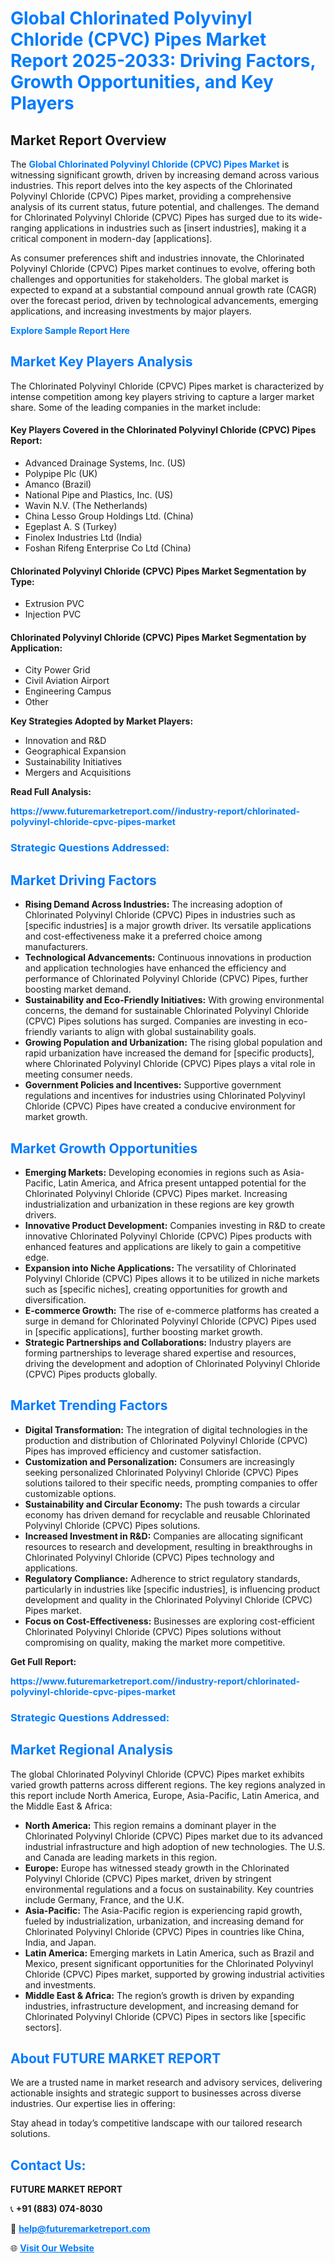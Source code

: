 <h1 style="color: #007BFF;">Global Chlorinated Polyvinyl Chloride (CPVC) Pipes Market Report 2025-2033: Driving Factors, Growth Opportunities, and Key Players</h1>

<section id="overview">
<h2>Market Report Overview</h2>
<p>The <a href="https://www.futuremarketreport.com//industry-report/chlorinated-polyvinyl-chloride-cpvc-pipes-market" style="color: #007BFF; text-decoration: none;"><strong>Global Chlorinated Polyvinyl Chloride (CPVC) Pipes Market</strong></a> is witnessing significant growth, driven by increasing demand across various industries. This report delves into the key aspects of the Chlorinated Polyvinyl Chloride (CPVC) Pipes market, providing a comprehensive analysis of its current status, future potential, and challenges. The demand for Chlorinated Polyvinyl Chloride (CPVC) Pipes has surged due to its wide-ranging applications in industries such as [insert industries], making it a critical component in modern-day [applications].</p>
<p>As consumer preferences shift and industries innovate, the Chlorinated Polyvinyl Chloride (CPVC) Pipes market continues to evolve, offering both challenges and opportunities for stakeholders. The global market is expected to expand at a substantial compound annual growth rate (CAGR) over the forecast period, driven by technological advancements, emerging applications, and increasing investments by major players.</p>
</section>

<section id="overview">
<p><a href="https://www.futuremarketreport.com//request-sample/reportId=85476" style="color: #007BFF; text-decoration: none;"><strong>Explore Sample Report Here</strong></a></p>
</section>

<section id="key-players">
<h2 style="color: #007BFF;">Market Key Players Analysis</h2>
<p>The Chlorinated Polyvinyl Chloride (CPVC) Pipes market is characterized by intense competition among key players striving to capture a larger market share. Some of the leading companies in the market include:</p>
<h4>Key Players Covered in the Chlorinated Polyvinyl Chloride (CPVC) Pipes Report:</h4>
<ul><li>Advanced Drainage Systems, Inc. (US)</li><li>Polypipe Plc (UK)</li><li>Amanco (Brazil)</li><li>National Pipe and Plastics, Inc. (US)</li><li>Wavin N.V. (The Netherlands)</li><li>China Lesso Group Holdings Ltd. (China)</li><li>Egeplast A. S (Turkey)</li><li>Finolex Industries Ltd (India)</li><li>Foshan Rifeng Enterprise Co Ltd (China)</li></ul>
<h4>Chlorinated Polyvinyl Chloride (CPVC) Pipes Market Segmentation by Type:</h4>
<ul><li>Extrusion PVC</li><li>Injection PVC</li></ul>

<h4>Chlorinated Polyvinyl Chloride (CPVC) Pipes Market Segmentation by Application:</h4>
<ul><li>City Power Grid</li><li>Civil Aviation Airport</li><li>Engineering Campus</li><li>Other</li></ul>
<p><strong>Key Strategies Adopted by Market Players:</strong></p>
<ul>
<li>Innovation and R&D</li>
<li>Geographical Expansion</li>
<li>Sustainability Initiatives</li>
<li>Mergers and Acquisitions</li>
</ul>
</section>

<section>
<p><strong>Read Full Analysis: </strong></p><a href="https://www.futuremarketreport.com//industry-report/chlorinated-polyvinyl-chloride-cpvc-pipes-market" style="color: #007BFF; text-decoration: none;"><strong>https://www.futuremarketreport.com//industry-report/chlorinated-polyvinyl-chloride-cpvc-pipes-market</strong></a>
<h3 style="color: #007BFF;">Strategic Questions Addressed:</h3>
</section>

<section id="driving-factors">
<h2 style="color: #007BFF;">Market Driving Factors</h2>
<ul>
<li><strong>Rising Demand Across Industries:</strong> The increasing adoption of Chlorinated Polyvinyl Chloride (CPVC) Pipes in industries such as [specific industries] is a major growth driver. Its versatile applications and cost-effectiveness make it a preferred choice among manufacturers.</li>
<li><strong>Technological Advancements:</strong> Continuous innovations in production and application technologies have enhanced the efficiency and performance of Chlorinated Polyvinyl Chloride (CPVC) Pipes, further boosting market demand.</li>
<li><strong>Sustainability and Eco-Friendly Initiatives:</strong> With growing environmental concerns, the demand for sustainable Chlorinated Polyvinyl Chloride (CPVC) Pipes solutions has surged. Companies are investing in eco-friendly variants to align with global sustainability goals.</li>
<li><strong>Growing Population and Urbanization:</strong> The rising global population and rapid urbanization have increased the demand for [specific products], where Chlorinated Polyvinyl Chloride (CPVC) Pipes plays a vital role in meeting consumer needs.</li>
<li><strong>Government Policies and Incentives:</strong> Supportive government regulations and incentives for industries using Chlorinated Polyvinyl Chloride (CPVC) Pipes have created a conducive environment for market growth.</li>
</ul>
</section>

<section id="growth-opportunities">
<h2 style="color: #007BFF;">Market Growth Opportunities</h2>
<ul>
<li><strong>Emerging Markets:</strong> Developing economies in regions such as Asia-Pacific, Latin America, and Africa present untapped potential for the Chlorinated Polyvinyl Chloride (CPVC) Pipes market. Increasing industrialization and urbanization in these regions are key growth drivers.</li>
<li><strong>Innovative Product Development:</strong> Companies investing in R&D to create innovative Chlorinated Polyvinyl Chloride (CPVC) Pipes products with enhanced features and applications are likely to gain a competitive edge.</li>
<li><strong>Expansion into Niche Applications:</strong> The versatility of Chlorinated Polyvinyl Chloride (CPVC) Pipes allows it to be utilized in niche markets such as [specific niches], creating opportunities for growth and diversification.</li>
<li><strong>E-commerce Growth:</strong> The rise of e-commerce platforms has created a surge in demand for Chlorinated Polyvinyl Chloride (CPVC) Pipes used in [specific applications], further boosting market growth.</li>
<li><strong>Strategic Partnerships and Collaborations:</strong> Industry players are forming partnerships to leverage shared expertise and resources, driving the development and adoption of Chlorinated Polyvinyl Chloride (CPVC) Pipes products globally.</li>
</ul>
</section>

<section id="trending-factors">
<h2 style="color: #007BFF;">Market Trending Factors</h2>
<ul>
<li><strong>Digital Transformation:</strong> The integration of digital technologies in the production and distribution of Chlorinated Polyvinyl Chloride (CPVC) Pipes has improved efficiency and customer satisfaction.</li>
<li><strong>Customization and Personalization:</strong> Consumers are increasingly seeking personalized Chlorinated Polyvinyl Chloride (CPVC) Pipes solutions tailored to their specific needs, prompting companies to offer customizable options.</li>
<li><strong>Sustainability and Circular Economy:</strong> The push towards a circular economy has driven demand for recyclable and reusable Chlorinated Polyvinyl Chloride (CPVC) Pipes solutions.</li>
<li><strong>Increased Investment in R&D:</strong> Companies are allocating significant resources to research and development, resulting in breakthroughs in Chlorinated Polyvinyl Chloride (CPVC) Pipes technology and applications.</li>
<li><strong>Regulatory Compliance:</strong> Adherence to strict regulatory standards, particularly in industries like [specific industries], is influencing product development and quality in the Chlorinated Polyvinyl Chloride (CPVC) Pipes market.</li>
<li><strong>Focus on Cost-Effectiveness:</strong> Businesses are exploring cost-efficient Chlorinated Polyvinyl Chloride (CPVC) Pipes solutions without compromising on quality, making the market more competitive.</li>
</ul>
</section>

<section>
<p><strong>Get Full Report: </strong></p><a href="https://www.futuremarketreport.com//industry-report/chlorinated-polyvinyl-chloride-cpvc-pipes-market" style="color: #007BFF; text-decoration: none;"><strong>https://www.futuremarketreport.com//industry-report/chlorinated-polyvinyl-chloride-cpvc-pipes-market</strong></a>
<h3 style="color: #007BFF;">Strategic Questions Addressed:</h3>
</section>


<section id="regional-analysis">
<h2 style="color: #007BFF;">Market Regional Analysis</h2>
<p>The global Chlorinated Polyvinyl Chloride (CPVC) Pipes market exhibits varied growth patterns across different regions. The key regions analyzed in this report include North America, Europe, Asia-Pacific, Latin America, and the Middle East & Africa:</p>
<ul>
<li><strong>North America:</strong> This region remains a dominant player in the Chlorinated Polyvinyl Chloride (CPVC) Pipes market due to its advanced industrial infrastructure and high adoption of new technologies. The U.S. and Canada are leading markets in this region.</li>
<li><strong>Europe:</strong> Europe has witnessed steady growth in the Chlorinated Polyvinyl Chloride (CPVC) Pipes market, driven by stringent environmental regulations and a focus on sustainability. Key countries include Germany, France, and the U.K.</li>
<li><strong>Asia-Pacific:</strong> The Asia-Pacific region is experiencing rapid growth, fueled by industrialization, urbanization, and increasing demand for Chlorinated Polyvinyl Chloride (CPVC) Pipes in countries like China, India, and Japan.</li>
<li><strong>Latin America:</strong> Emerging markets in Latin America, such as Brazil and Mexico, present significant opportunities for the Chlorinated Polyvinyl Chloride (CPVC) Pipes market, supported by growing industrial activities and investments.</li>
<li><strong>Middle East & Africa:</strong> The region’s growth is driven by expanding industries, infrastructure development, and increasing demand for Chlorinated Polyvinyl Chloride (CPVC) Pipes in sectors like [specific sectors].</li>
</ul>
</section>

<footer>
<h2 style="color: #007BFF;">About FUTURE MARKET REPORT</h2>
<p>We are a trusted name in market research and advisory services, delivering actionable insights and strategic support to businesses across diverse industries. Our expertise lies in offering:</p>

<p>Stay ahead in today’s competitive landscape with our tailored research solutions.</p>

<h2 style="color: #007BFF;">Contact Us:</h2>
<p><strong>FUTURE MARKET REPORT</strong></p>
<p>📞 <strong>+91 (883) 074-8030</strong></p>
<p>📧 <strong><a href="mailto:help@futuremarketreport.com" style="color: #007BFF;">help@futuremarketreport.com</a></strong></p>
<p>🌐 <strong><a href="https://www.futuremarketreport.com/" style="color: #007BFF;">Visit Our Website</a></strong></p>
</footer>